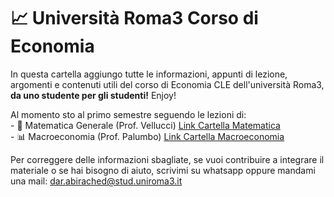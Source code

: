 # 📈 Università Roma3 Corso di Economia
In questa cartella aggiungo tutte le informazioni, appunti di lezione, argomenti e contenuti utili del corso di Economia CLE dell'università Roma3, **da uno studente per gli studenti!**  Enjoy!

Al momento sto al primo semestre seguendo le lezioni di: 
<br>- 📐 Matematica Generale (Prof. Vellucci) [Link Cartella Matematica](https://github.com/dabi-rac/University/tree/main/1%C2%B0%20Semestre/Mathematics)
<br>- 📊 Macroeconomia (Prof. Palumbo) [Link Cartella Macroeconomia](https://github.com/dabi-rac/University/tree/main/1%C2%B0%20Semestre/Macro)


Per correggere delle informazioni sbagliate, se vuoi contribuire a integrare il materiale o se hai bisogno di aiuto, scrivimi su whatsapp oppure mandami una mail:
dar.abirached@stud.uniroma3.it
